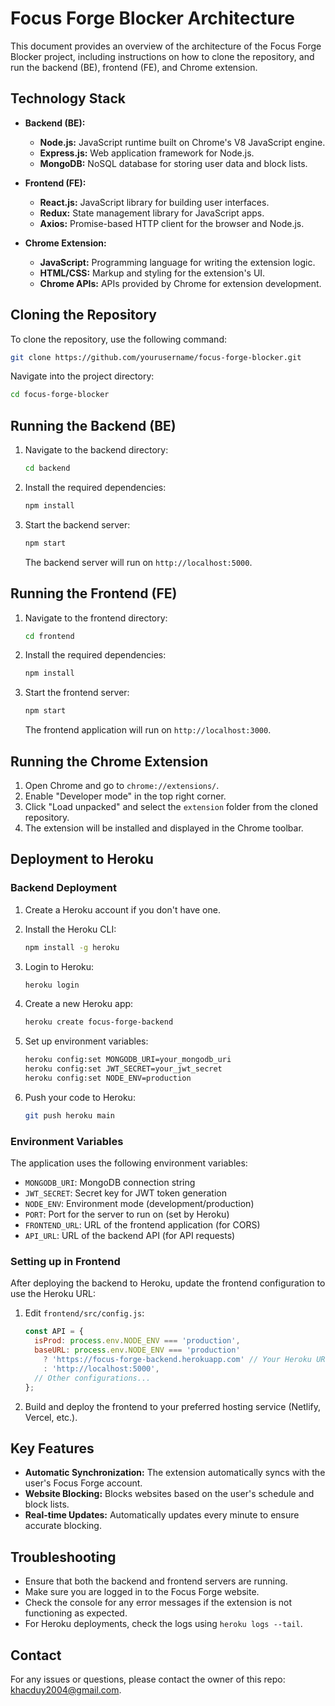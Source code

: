 # Focus Forge Blocker Architecture

This document provides an overview of the architecture of the Focus Forge Blocker project, including instructions on how to clone the repository, and run the backend (BE), frontend (FE), and Chrome extension.

## Technology Stack

- **Backend (BE):**
  - **Node.js:** JavaScript runtime built on Chrome's V8 JavaScript engine.
  - **Express.js:** Web application framework for Node.js.
  - **MongoDB:** NoSQL database for storing user data and block lists.

- **Frontend (FE):**
  - **React.js:** JavaScript library for building user interfaces.
  - **Redux:** State management library for JavaScript apps.
  - **Axios:** Promise-based HTTP client for the browser and Node.js.

- **Chrome Extension:**
  - **JavaScript:** Programming language for writing the extension logic.
  - **HTML/CSS:** Markup and styling for the extension's UI.
  - **Chrome APIs:** APIs provided by Chrome for extension development.

## Cloning the Repository

To clone the repository, use the following command:

```bash
git clone https://github.com/yourusername/focus-forge-blocker.git
```

Navigate into the project directory:

```bash
cd focus-forge-blocker
```

## Running the Backend (BE)

1. Navigate to the backend directory:

   ```bash
   cd backend
   ```

2. Install the required dependencies:

   ```bash
   npm install
   ```

3. Start the backend server:

   ```bash
   npm start
   ```

   The backend server will run on `http://localhost:5000`.

## Running the Frontend (FE)

1. Navigate to the frontend directory:

   ```bash
   cd frontend
   ```

2. Install the required dependencies:

   ```bash
   npm install
   ```

3. Start the frontend server:

   ```bash
   npm start
   ```

   The frontend application will run on `http://localhost:3000`.

## Running the Chrome Extension

1. Open Chrome and go to `chrome://extensions/`.
2. Enable "Developer mode" in the top right corner.
3. Click "Load unpacked" and select the `extension` folder from the cloned repository.
4. The extension will be installed and displayed in the Chrome toolbar.

## Deployment to Heroku

### Backend Deployment

1. Create a Heroku account if you don't have one.
2. Install the Heroku CLI:

   ```bash
   npm install -g heroku
   ```

3. Login to Heroku:

   ```bash
   heroku login
   ```

4. Create a new Heroku app:

   ```bash
   heroku create focus-forge-backend
   ```

5. Set up environment variables:

   ```bash
   heroku config:set MONGODB_URI=your_mongodb_uri
   heroku config:set JWT_SECRET=your_jwt_secret
   heroku config:set NODE_ENV=production
   ```

6. Push your code to Heroku:

   ```bash
   git push heroku main
   ```

### Environment Variables

The application uses the following environment variables:

- `MONGODB_URI`: MongoDB connection string
- `JWT_SECRET`: Secret key for JWT token generation
- `NODE_ENV`: Environment mode (development/production)
- `PORT`: Port for the server to run on (set by Heroku)
- `FRONTEND_URL`: URL of the frontend application (for CORS)
- `API_URL`: URL of the backend API (for API requests)

### Setting up in Frontend

After deploying the backend to Heroku, update the frontend configuration to use the Heroku URL:

1. Edit `frontend/src/config.js`:

   ```javascript
   const API = {
     isProd: process.env.NODE_ENV === 'production',
     baseURL: process.env.NODE_ENV === 'production' 
       ? 'https://focus-forge-backend.herokuapp.com' // Your Heroku URL
       : 'http://localhost:5000',
     // Other configurations...
   };
   ```

2. Build and deploy the frontend to your preferred hosting service (Netlify, Vercel, etc.).

## Key Features

- **Automatic Synchronization:** The extension automatically syncs with the user's Focus Forge account.
- **Website Blocking:** Blocks websites based on the user's schedule and block lists.
- **Real-time Updates:** Automatically updates every minute to ensure accurate blocking.

## Troubleshooting

- Ensure that both the backend and frontend servers are running.
- Make sure you are logged in to the Focus Forge website.
- Check the console for any error messages if the extension is not functioning as expected.
- For Heroku deployments, check the logs using `heroku logs --tail`.

## Contact

For any issues or questions, please contact the owner of this repo: khacduy2004@gmail.com. 
